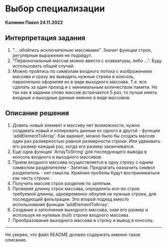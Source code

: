 # Выбор специализации
**Калинин Павел 24.11.2022**

## Интерпретация задания
1. "... обойтись исключительно массивами".
Значит функции строк, регулярные выражения не подойдут.
2. "Первоночальный массив можно ввести с клавиатуры, либо ...".
Буду использовать общий случай.
3. Можно пройтись по символам входного потока с изображением массива и сразу же выводить нужные строки в консоль, параллельно оформляя их в виде выходного массива. Т.е. все сделать за один проход и с минимальным количеством памяти. Но так как в задании слово массив встречается 5 раз, то лучше иметь входные и выходные данные именно в виде массивов.

## Описание решения
1. Довить новый элемент к массиву нет возможности, нужно создавать новый и копировать данные из одного в другой - функция 'addElementToArray'.
Как вариант, можно было бы создать массив один раз размерностью равной размерности строки. Или удваивать его размер каждый раз, когда его размер заканчивался.
2. Еще одна функция 'ArrayToString' для последующего вывода в консоль входного и выходного массивов.
3. Прием входного массива осуществляется в одну строку с одним символом разделителем - Запятая. Предлагать назначить символ разделитель - нет смысла.
Крайние пробелы будут восприниматься как часть строки.
4. Получить массив строк разделив по запятым.
5. Проверяя длинну строк массива, определить кол-во строк требуемой длинны, одновременно обнуляя не нужные строки, для последующей фильтрации. Это второй подход вместо использования функции 'addElementToArray'.
6. Создание и заполнение выходного массива, зная его размер и используя не нулевые (null) строки входного массива.
7. Преобразование выходного массива в строку и вывод в консоль.

---
Не уверен, что файл README должен содержать именно такое описание. 